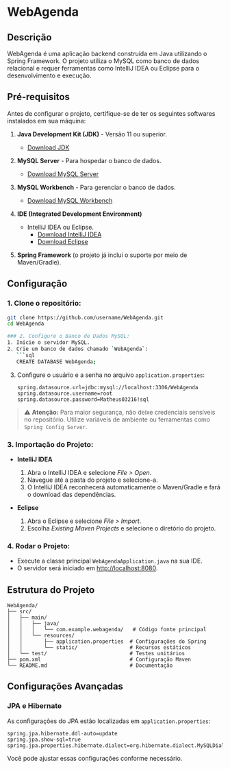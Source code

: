 # WebAgenda

## Descrição
WebAgenda é uma aplicação backend construída em Java utilizando o Spring Framework. O projeto utiliza o MySQL como banco de dados relacional e requer ferramentas como IntelliJ IDEA ou Eclipse para o desenvolvimento e execução.

## Pré-requisitos
Antes de configurar o projeto, certifique-se de ter os seguintes softwares instalados em sua máquina:

1. **Java Development Kit (JDK)** - Versão 11 ou superior.  
   - [Download JDK](https://www.oracle.com/java/technologies/javase-downloads.html)

2. **MySQL Server** - Para hospedar o banco de dados.  
   - [Download MySQL Server](https://dev.mysql.com/downloads/mysql/)

3. **MySQL Workbench** - Para gerenciar o banco de dados.  
   - [Download MySQL Workbench](https://dev.mysql.com/downloads/workbench/)

4. **IDE (Integrated Development Environment)**  
   - IntelliJ IDEA ou Eclipse.  
     - [Download IntelliJ IDEA](https://www.jetbrains.com/idea/)  
     - [Download Eclipse](https://www.eclipse.org/)

5. **Spring Framework** (o projeto já inclui o suporte por meio de Maven/Gradle).

## Configuração

### 1. Clone o repositório:
```bash
git clone https://github.com/username/WebAgenda.git
cd WebAgenda

### 2. Configure o Banco de Dados MySQL:
1. Inicie o servidor MySQL.  
2. Crie um banco de dados chamado `WebAgenda`:
   ```sql
   CREATE DATABASE WebAgenda;
   ```
3. Configure o usuário e a senha no arquivo `application.properties`:
   ```properties
   spring.datasource.url=jdbc:mysql://localhost:3306/WebAgenda
   spring.datasource.username=root
   spring.datasource.password=Matheus03216!sql
   ```

> ⚠️ **Atenção:** Para maior segurança, não deixe credenciais sensíveis no repositório. Utilize variáveis de ambiente ou ferramentas como `Spring Config Server`.

### 3. Importação do Projeto:
- **IntelliJ IDEA**  
  1. Abra o IntelliJ IDEA e selecione *File > Open*.  
  2. Navegue até a pasta do projeto e selecione-a.  
  3. O IntelliJ IDEA reconhecerá automaticamente o Maven/Gradle e fará o download das dependências.  

- **Eclipse**  
  1. Abra o Eclipse e selecione *File > Import*.  
  2. Escolha *Existing Maven Projects* e selecione o diretório do projeto.  

### 4. Rodar o Projeto:
- Execute a classe principal `WebAgendaApplication.java` na sua IDE.  
- O servidor será iniciado em [http://localhost:8080](http://localhost:8080).

## Estrutura do Projeto

```
WebAgenda/
├── src/
│   ├── main/
│   │   ├── java/
│   │   │   └── com.example.webagenda/   # Código fonte principal
│   │   └── resources/
│   │       ├── application.properties  # Configurações do Spring
│   │       └── static/                 # Recursos estáticos
│   └── test/                           # Testes unitários
├── pom.xml                             # Configuração Maven
└── README.md                           # Documentação
```

## Configurações Avançadas

### JPA e Hibernate
As configurações do JPA estão localizadas em `application.properties`:
```properties
spring.jpa.hibernate.ddl-auto=update
spring.jpa.show-sql=true
spring.jpa.properties.hibernate.dialect=org.hibernate.dialect.MySQLDialect
```

Você pode ajustar essas configurações conforme necessário.

```
